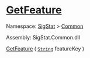 # [GetFeature](./Signature-100663436.md)

Namespace: [SigStat]() > [Common](./../README.md)

Assembly: SigStat.Common.dll

[GetFeature](./Signature-100663436.md) ( [`String`](https://docs.microsoft.com/en-us/dotnet/api/System.String) featureKey )
